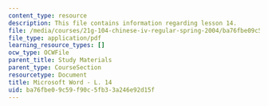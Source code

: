 ```yaml
---
content_type: resource
description: This file contains information regarding lesson 14.
file: /media/courses/21g-104-chinese-iv-regular-spring-2004/ba76fbe09c59f90c5fb33a246e92d15f_MIT21G_104S04_Oral_14.pdf
file_type: application/pdf
learning_resource_types: []
ocw_type: OCWFile
parent_title: Study Materials
parent_type: CourseSection
resourcetype: Document
title: Microsoft Word - L. 14
uid: ba76fbe0-9c59-f90c-5fb3-3a246e92d15f
---
```

